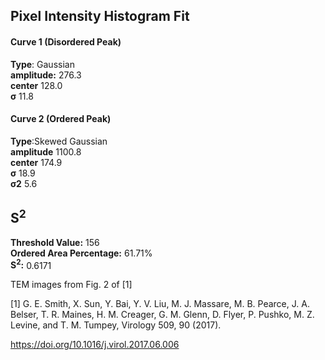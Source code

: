 ## Pixel Intensity Histogram Fit

#### Curve 1 (Disordered Peak)
**Type**: Gaussian\
**amplitude:** 276.3\
**center** 128.0\
**σ** 11.8


#### Curve 2 (Ordered Peak)
**Type**:Skewed Gaussian\
**amplitude** 1100.8\
**center** 174.9\
**σ** 18.9\
**σ2** 5.6


## S<sup>2</sup>
**Threshold Value:** 156\
**Ordered Area Percentage:** 61.71%\
**S<sup>2</sup>:** 0.6171


TEM images from Fig. 2 of [1]


[1] G. E. Smith, X. Sun, Y. Bai, Y. V. Liu, M. J. Massare, M. B. Pearce, J. A. Belser, T. R. Maines, H. M. Creager, G. M. Glenn, D. Flyer, P. Pushko, M. Z. Levine, and T. M. Tumpey, Virology 509, 90 (2017).

https://doi.org/10.1016/j.virol.2017.06.006
